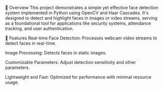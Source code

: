 
📌 Overview
This project demonstrates a simple yet effective face detection system implemented in Python using OpenCV and Haar Cascades. It's designed to detect and highlight faces in images or video streams, serving as a foundational tool for applications like security systems, attendance tracking, and user authentication.

🚀 Features
Real-time Face Detection: Processes webcam video streams to detect faces in real-time.

Image Processing: Detects faces in static images.

Customizable Parameters: Adjust detection sensitivity and other parameters.

Lightweight and Fast: Optimized for performance with minimal resource usage.
